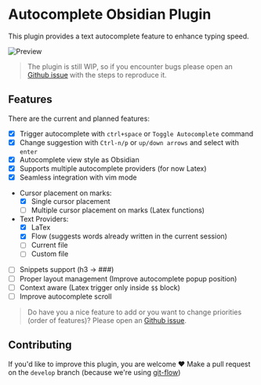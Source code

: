# Autocomplete Obsidian Plugin

This plugin provides a text autocomplete feature to enhance typing speed.

![Preview](https://media.giphy.com/media/CFbhjfTLDPnUm45vje/giphy.gif)

> The plugin is still WIP, so if you encounter bugs please open an [Github issue](https://github.com/Yeboster/autocomplete-obsidian/issues/new/choose) with the steps to reproduce it.

## Features

There are the current and planned features:

- [x] Trigger autocomplete with `ctrl+space` or `Toggle Autocomplete` command
- [x] Change suggestion with `Ctrl-n/p` or `up/down arrows` and select with `enter`
- [x] Autocomplete view style as Obsidian
- [x] Supports multiple autocomplete providers (for now Latex)
- [x] Seamless integration with vim mode
- Cursor placement on marks:
  - [x] Single cursor placement
  - [ ] Multiple cursor placement on marks (Latex functions)
- Text Providers:
  - [x] LaTex
  - [x] Flow (suggests words already written in the current session)
  - [ ] Current file
  - [ ] Custom file
- [ ] Snippets support (h3 -> ###)
- [ ] Proper layout management (Improve autocomplete popup position)
- [ ] Context aware (Latex trigger only inside `$$` block)
- [ ] Improve autocomplete scroll

> Do have you a nice feature to add or you want to change priorities (order of features)? Please open an [Github issue](https://github.com/Yeboster/autocomplete-obsidian/issues/new/choose).

## Contributing

If you'd like to improve this plugin, you are welcome ❤️
Make a pull request on the `develop` branch (because we're using [git-flow](https://github.com/nvie/gitflow))
